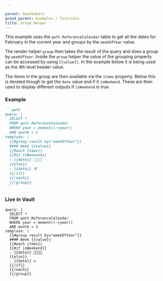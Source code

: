 ```yaml
---

parent: Handlebars
grand_parent: Examples / Tutorials
title: Group Helper
---
```


This example uses the `qatt.ReferenceCalendar` table to get all the dates for February in the current year and groups by the `weekOfYear` value.

The render helper `group` then takes the result of the query and does a group by `weekOfYear`. Inside the `group` helper the value of the grouping property can be accessed by using `{{value}}`. In the example below it is being used as the 4th level header value.

The items in the group are then available via the `items` property. Below this is iterated though to get the `date` value and if it `isWeekend`. These are then used to display different outputs if `isWeekend` is true.

### Example
````markdown
```qatt
query: |
  SELECT *
  FROM qatt.ReferenceCalendar
  WHERE year = moment()->year()
  AND month = 2
template: |
  {{#group result by="weekOfYear"}}
  #### Week {{value}}
  {{#each items}}
  {{#if isWeekend}}
  - {{date}} 🥳🎂🍾🥂
  {{else}}
  - {{date}} ⚒️
  {{/if}}
  {{/each}}
  {{/group}}
```
````
### Live in Vault
```qatt
query: |
  SELECT *
  FROM qatt.ReferenceCalendar
  WHERE year = moment()->year()
  AND month = 2
template: |
  {{#group result by="weekOfYear"}}
  #### Week {{value}}
  {{#each items}}
  {{#if isWeekend}}
  - {{date}} 🥳🎂🍾🥂
  {{else}}
  - {{date}} ⚒️
  {{/if}}
  {{/each}}
  {{/group}}
```